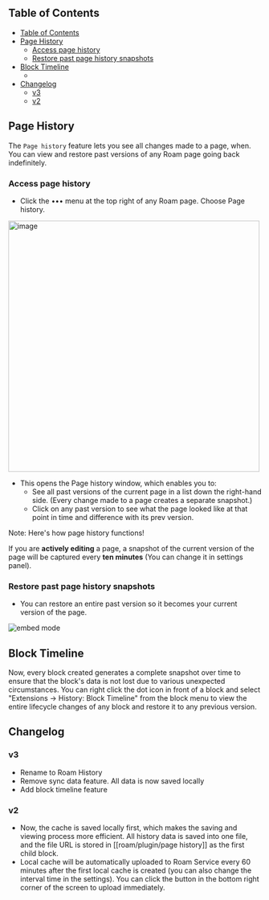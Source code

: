 ## Table of Contents
- [Table of Contents](#table-of-contents)
- [Page History](#page-history)
  - [Access page history](#access-page-history)
  - [Restore past page history snapshots](#restore-past-page-history-snapshots)
- [Block Timeline](#block-timeline)
  - [](#)
- [Changelog](#changelog)
  - [v3](#v3)
  - [v2](#v2)

## Page History
The `Page history` feature lets you see all changes made to a page, when. You can view and restore past versions of any Roam page going back indefinitely.


### Access page history

- Click the ••• menu at the top right of any Roam page. Choose Page history.

<img width="500" alt="image" src="https://user-images.githubusercontent.com/23192045/212555750-0537af6b-1045-4b37-a5b6-37a990dea46e.png">


- This opens the Page history window, which enables you to:
  - See all past versions of the current page in a list down the right-hand side. (Every change made to a page creates a separate snapshot.)
  - Click on any past version to see what the page looked like at that point in time and difference with its prev version.

Note: Here's how page history functions!


If you are **actively editing** a page, a snapshot of the current version of the page will be captured every **ten minutes** (You can change it in settings panel).

### Restore past page history snapshots

- You can restore an entire past version so it becomes your current version of the page.


![embed mode](https://user-images.githubusercontent.com/23192045/212555992-d058c221-a59c-4774-9cf4-a62f8b064a6a.gif)



## Block Timeline

Now, every block created generates a complete snapshot over time to ensure that the block's data is not lost due to various unexpected circumstances. You can right click the dot icon in front of a block and select "Extensions -> History: Block Timeline" from the block menu to view the entire lifecycle changes of any block and restore it to any previous version.

### 


## Changelog

### v3

- Rename to Roam History
- Remove sync data feature. All data is now saved locally
- Add block timeline feature

### v2

- Now, the cache is saved locally first, which makes the saving and viewing process more efficient. All history data is saved into one file, and the file URL is stored in [[roam/plugin/page history]] as the first child block.
- Local cache will be automatically uploaded to Roam Service every 60 minutes after the first local cache is created (you can also change the interval time in the settings). You can click the button in the bottom right corner of the screen to upload immediately.
